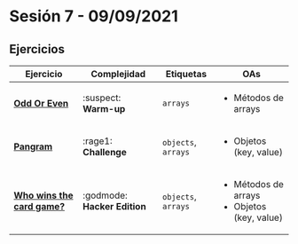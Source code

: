 # Sesión 7 - 09/09/2021

## Ejercicios

| Ejercicio                                                        | Complejidad                    | Etiquetas                    | OAs                                                                               |
| ---------------------------------------------------------------- | ------------------------------ | ---------------------------- | --------------------------------------------------------------------------------- |
| [**Odd Or Even**](exercises/odd-or-even/README.md) | :suspect: **Warm-up** | `arrays` | <ul><li> Métodos de arrays </li></ul>  |
| [**Pangram**](exercises/pangram/README.md) | :rage1: **Challenge** | `objects`, `arrays` | <ul><li>Objetos (key, value)</li></ul>  |
| [**Who wins the card game?**](exercises/who-wins-the-card-game/README.md) | :godmode: **Hacker Edition** | `objects`, `arrays` | <ul><li> Métodos de arrays </li><li>Objetos (key, value)</li></ul>  |
